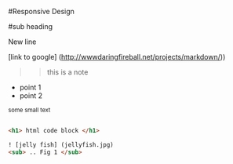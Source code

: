#Responsive Design

#sub heading

New line

[link to google] (http://wwwdaringfireball.net/projects/markdown/))
>> this is a note

 - point 1
 - point 2
 
<sub> some small text </sub>


``` html

<h1> html code block </h1>

! [jelly fish] (jellyfish.jpg)
<sub> .. Fig 1 </sub>
